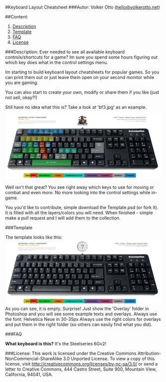 #Keyboard Layout Cheatsheet
###Autor: Volker Otto (hello@volkerotto.net)

##Content:
1. [Description](#description)
2. [Template](#template)
3. [FAQ](#faq)
4. [License](#license)

###Description:
Ever needed to see all available keyboard controls/shortcuts for a game? Im sure you spend some hours figuring out which key does what in the control settings menu.

Im starting to build keyboard layout cheatsheets for popular games. So you can print them out or just leave them open on your second monitor while you are gaming.

You can also start to create your own, modify or share them if you like (just not sell, okay?!)

Still have no idea what this is? Take a look at 'bf3.jpg' as an example.

![bf3 keyboard cheatsheet](https://github.com/l4ci/Keyboard-Layout-Cheatsheet/raw/master/Battlefield3/Bf3.jpg "BF3 Keyboard Cheatsheet")

Well isn't that great? You see right away which keys to use for moving or combat and even more. No more looking into the control settings while in-game.

You you'd like to contribute, simple download the Template.psd (or fork it). It is filled with all the layers/colors you will need. When finished - simple make a pull request and I will add them to the collection.

###Template

The template looks like this:
![template keyboard cheatsheet](https://github.com/l4ci/Keyboard-Layout-Cheatsheet/raw/master/Template.jpg "Template Keyboard Cheatsheet")
As you can see, it is empty. Surprise!
Just show the 'Overlay' folder in Photoshop and you will see some example texts and overlays.
Always use the font: Helvetica Neue in 30-35px
Always use the right colors for overlays and put them in the right folder (so others can easily find what you did).


###FAQ

**What keyboard is this?**
It's the Steelseries 6Gv2!


###License:
This work is licensed under the Creative Commons Attribution-NonCommercial-ShareAlike 3.0 Unported License. To view a copy of this license, visit http://creativecommons.org/licenses/by-nc-sa/3.0/ or send a letter to Creative Commons, 444 Castro Street, Suite 900, Mountain View, California, 94041, USA.
